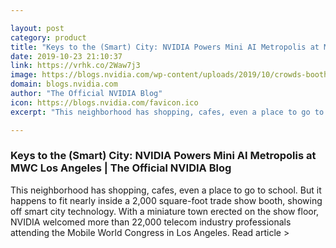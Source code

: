 ```yaml
---

layout: post
category: product
title: "Keys to the (Smart) City: NVIDIA Powers Mini AI Metropolis at MWC Los Angeles"
date: 2019-10-23 21:10:37
link: https://vrhk.co/2Waw7j3
image: https://blogs.nvidia.com/wp-content/uploads/2019/10/crowds-booth-mwc-los-angeles-672x439.jpg
domain: blogs.nvidia.com
author: "The Official NVIDIA Blog"
icon: https://blogs.nvidia.com/favicon.ico
excerpt: "This neighborhood has shopping, cafes, even a place to go to school. But it happens to fit nearly inside a 2,000 square-foot trade show booth, showing off smart city technology. With a miniature town erected on the show floor, NVIDIA welcomed more than 22,000 telecom industry professionals attending the Mobile World Congress in Los Angeles. Read article &gt;"

---
```


### Keys to the (Smart) City: NVIDIA Powers Mini AI Metropolis at MWC Los Angeles | The Official NVIDIA Blog

This neighborhood has shopping, cafes, even a place to go to school. But it happens to fit nearly inside a 2,000 square-foot trade show booth, showing off smart city technology. With a miniature town erected on the show floor, NVIDIA welcomed more than 22,000 telecom industry professionals attending the Mobile World Congress in Los Angeles. Read article &gt;